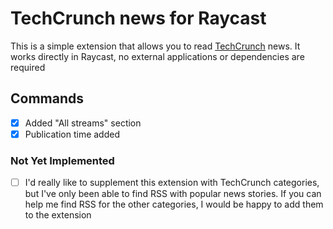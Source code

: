 # TechCrunch news for Raycast

This is a simple extension that allows you to read [TechCrunch](https://techcrunch.com) news. It works directly in Raycast, no external applications or dependencies are required 


## Commands

- [x] Added "All streams" section
- [x] Publication time added

### Not Yet Implemented

- [ ] I'd really like to supplement this extension with TechCrunch categories, but I've only been able to find RSS with popular news stories. If you can help me find RSS for the other categories, I would be happy to add them to the extension

